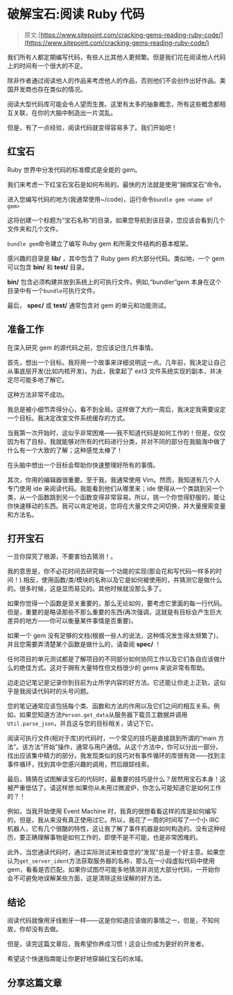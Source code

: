 # 破解宝石:阅读 Ruby 代码

> 原文:[https://www.sitepoint.com/cracking-gems-reading-ruby-code/](https://www.sitepoint.com/cracking-gems-reading-ruby-code/)

我们所有人都定期编写代码，有些人比其他人更频繁。但是我们花在阅读他人代码上的时间有一个很大的不足。

除非作者通过阅读他人的作品来考虑他人的作品，否则他们不会创作出好作品。美国开发商也存在类似的情况。

阅读大型代码库可能会令人望而生畏。这里有太多的抽象概念，所有这些概念都相互关联，在你的大脑中制造出一片混乱。

但是，有了一点经验，阅读代码就变得容易多了。我们开始吧！

## 红宝石

Ruby 世界中分发代码的标准模式是全能的 gem。

我们来考虑一下红宝石宝石是如何布局的。最快的方法就是使用“捆绑宝石”命令。

进入您编写代码的地方(我通常使用~/code)，运行命令`bundle gem <name of gem>`

这将创建一个标题为“宝石名称”的目录。如果您导航到该目录，您应该会看到几个文件夹和几个文件。

`bundle gem`命令建立了编写 Ruby gem 和所需文件结构的基本框架。

感兴趣的目录是 **lib/** ，其中包含了 Ruby gem 的大部分代码。类似地，一个 gem 可以包含 **bin/** 和 **test/** 目录。

**bin/** 包含必须构建并放到系统上的可执行文件。例如,“bundler”gem 本身在这个目录中有一个`bundle`可执行文件。

最后， **spec/** 或 **test/** 通常包含对 gem 的单元和功能测试。

## 准备工作

在深入研究 gem 的源代码之前，您应该记住几件事情。

首先，想出一个目标。我将用一个故事来详细说明这一点。几年前，我决定让自己从事底层开发(比如内核开发)。为此，我拿起了 ext3 文件系统实现的副本，并决定尽可能多地了解它。

这种方法非常不成功。

我总是被小细节弄得分心，看不到全局。这样做了大约一周后，我决定我需要设定一个目标。我决定改变文件系统缓存的方式。

当我第一次开始时，这似乎非常困难——我不知道代码是如何工作的！但是，仅仅因为有了目标，我就能够对所有的代码进行分类，并对不同的部分在我脑海中做了什么有一个大致的了解；这种感觉太棒了！

在头脑中想出一个目标会帮助你快速整理好所有的事情。

其次，你用的编辑器很重要。至于我，我通常使用 Vim。然而，我知道有几个人专门使用 ide 来阅读代码。我能看到他们从哪里来；ide 使得从一个类跳到另一个类，从一个函数跳到另一个函数变得非常容易。所以，挑一个你觉得舒服的，能让你快速移动的东西。我可以肯定地说，您将在大量文件之间切换，并大量搜索变量和方法名。

## 打开宝石

一旦你探究了根源，不要害怕去猜测！。

我的意思是，你不必花时间去研究每一个功能的实现(那会花和写代码一样多的时间！).相反，使用函数/类/模块的名称以及它是如何被使用的，并猜测它是做什么的。很多时候，这是显而易见的。其他时候就没那么多了。

如果你觉得一个函数是至关重要的，那么无论如何，要考虑它里面的每一行代码。但是，重要的是略读那些不那么重要的东西(再次强调，这就是有目标会产生巨大差异的地方——你可以衡量某件事情是否重要)。

如果一个 gem 没有足够的文档(根据一些人的说法，这种情况发生得太频繁了)，并且您需要弄清楚某个函数是做什么的，请查阅 **spec/** ！

任何项目的单元测试都是了解项目的不同部分如何协同工作以及它们各自应该做什么的绝佳方式。这对于拥有大量特性但文档很少的 gems 来说非常有帮助。

边走边记笔记是记录你到目前为止所学内容的好方法。它还能让你走上正轨，这似乎是我阅读代码时的头号问题。

您的笔记通常应该包括每个类、函数和方法的作用以及它们之间的相互关系。例如，如果您知道方法`Person.get_data`从服务器下载员工数据并调用`Util.parse_json`，并且这与您的目标相关，请记下它。

阅读可执行文件(相对于库)的代码时，一个常见的技巧是直接跳到所谓的“main 方法”。该方法“开始”操作，通常与用户通信。从这个方法中，你可以分出一部分，找出应该集中精力的部分。我发现类似的技巧对有事件循环的库很有效——找到主事件循环，找到其中您感兴趣的调用，然后跟踪线索。

最后，猜猜在试图解读宝石的代码时，最重要的技巧是什么？居然用宝石本身！这被严重低估了。请这样想:如果你从未用过微波炉，你怎么可能知道它是如何工作的？！

例如，当我开始使用 Event Machine 时，我真的很想看看这样的库是如何编写的，但是，我从来没有真正使用过它。所以，我花了一周的时间写了一个小 IRC 机器人，它有几个很酷的特性，这让我了解了事件机器是如何构造的。没有这种经历，要正确理解事物是如何工作的，即使不是不可能，也是非常困难的。

此外，当您通读代码时，通过实际测试来检查您的“发现”总是一个好主意。如果您认为`get_server_ident`方法获取服务器的名称，那么在一小段虚拟代码中使用 gem，看看是否匹配。如果你试图尽可能多地猜测并浏览大部分代码，一开始你会不可避免地误解某些方面，这是清除这些误解的好方法。

## 结论

阅读代码就像用牙线剔牙一样——这是你知道应该做的事情之一，但是，不知何故，你却没有去做。

但是，读完这篇文章后，我希望你养成习惯！这会让你成为更好的开发者。

希望这个快速指南能让你更好地穿越红宝石的水域。

## 分享这篇文章